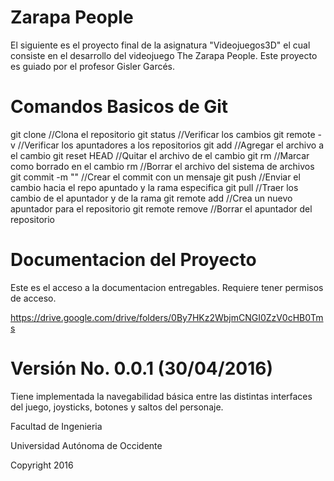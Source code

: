 
Zarapa People
==================

El siguiente es el proyecto final de la asignatura "Videojuegos3D" el cual consiste en el desarrollo del videojuego The Zarapa People.
Este proyecto es guiado por el profesor Gisler Garcés.

Comandos Basicos de Git
=======================

git clone <url> //Clona el repositorio
git status //Verificar los cambios
git remote -v //Verificar los apuntadores a los repositorios
git add <archivo> //Agregar el archivo a el cambio
git reset HEAD <archivo> //Quitar el archivo de el cambio
git rm <archivo> //Marcar como borrado en el cambio
rm <archivo> //Borrar el archivo del sistema de archivos
git commit -m "<mensaje>" //Crear el commit con un mensaje
git push <apuntador> <rama> //Enviar el cambio hacia el repo apuntado y la rama especifica
git pull <apuntador> <rama> //Traer los cambio de el apuntador y de la rama
git remote add <apuntador> <url> //Crea un nuevo apuntador para el repositorio
git remote remove <apuntador> //Borrar el apuntador del repositorio



Documentacion del Proyecto
==========================

Este es el acceso a la documentacion entregables.
Requiere tener permisos de acceso.

https://drive.google.com/drive/folders/0By7HKz2WbjmCNGI0ZzV0cHB0Tms

# Versión No. 0.0.1 (30/04/2016)
Tiene implementada la navegabilidad básica entre las distintas interfaces del juego, joysticks, botones y saltos del personaje.

Facultad de Ingenieria

Universidad Autónoma de Occidente

Copyright 2016
